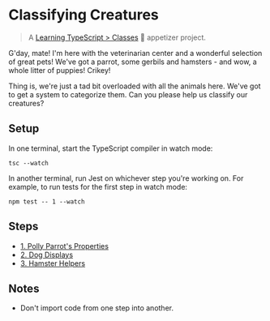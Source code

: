 # Classifying Creatures

> A [Learning TypeScript > Classes](https://learning-typescript.com/classes) 🥗 appetizer project.

G'day, mate!
I'm here with the veterinarian center and a wonderful selection of great pets!
We've got a parrot, some gerbils and hamsters - and wow, a whole litter of puppies!
Crikey!

Thing is, we're just a tad bit overloaded with all the animals here.
We've got to get a system to categorize them.
Can you please help us classify our creatures?

## Setup

In one terminal, start the TypeScript compiler in watch mode:

```shell
tsc --watch
```

In another terminal, run Jest on whichever step you're working on.
For example, to run tests for the first step in watch mode:

```shell
npm test -- 1 --watch
```

## Steps

- [1. Polly Parrot's Properties](./01-polly-parrots-properties)
- [2. Dog Displays](./02-dog-displays)
- [3. Hamster Helpers](./03-hamster-helpers)

## Notes

- Don't import code from one step into another.
